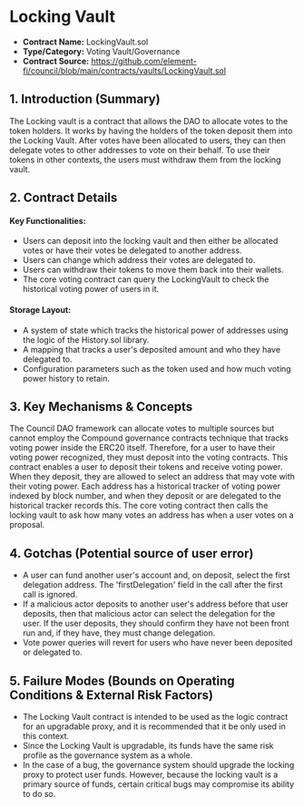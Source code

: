 # Locking Vault

* **Contract Name:** LockingVault.sol
* **Type/Category:** Voting Vault/Governance
* **Contract Source:** https://github.com/element-fi/council/blob/main/contracts/vaults/LockingVault.sol

## **1. Introduction (Summary)**

The Locking vault is a contract that allows the DAO to allocate votes to the token holders. It works by having the holders of the token deposit them into the Locking Vault. After votes have been allocated to users, they can then delegate votes to other addresses to vote on their behalf. To use their tokens in other contexts, the users must withdraw them from the locking vault.

## 2. Contract Details

#### Key Functionalities:

* Users can deposit into the locking vault and then either be allocated votes or have their votes be delegated to another address.
* Users can change which address their votes are delegated to.
* Users can withdraw their tokens to move them back into their wallets.
* The core voting contract can query the LockingVault to check the historical voting power of users in it.

#### Storage Layout:

* A system of state which tracks the historical power of addresses using the logic of the History.sol library.
* A mapping that tracks a user's deposited amount and who they have delegated to.
* Configuration parameters such as the token used and how much voting power history to retain.

## 3. Key Mechanisms & Concepts

The Council DAO framework can allocate votes to multiple sources but cannot employ the Compound governance contracts technique that tracks voting power inside the ERC20 itself. Therefore, for a user to have their voting power recognized, they must deposit into the voting contracts. This contract enables a user to deposit their tokens and receive voting power. When they deposit, they are allowed to select an address that may vote with their voting power. Each address has a historical tracker of voting power indexed by block number, and when they deposit or are delegated to the historical tracker records this. The core voting contract then calls the locking vault to ask how many votes an address has when a user votes on a proposal.

## 4. Gotchas (Potential source of user error)

* A user can fund another user's account and, on deposit, select the first delegation address. The 'firstDelegation' field in the call after the first call is ignored.
* If a malicious actor deposits to another user's address before that user deposits, then that malicious actor can select the delegation for the user. If the user deposits, they should confirm they have not been front run and, if they have, they must change delegation.
* Vote power queries will revert for users who have never been deposited or delegated to.

## 5. Failure Modes (Bounds on Operating Conditions & External Risk Factors)

* The Locking Vault contract is intended to be used as the logic contract for an upgradable proxy, and it is recommended that it be only used in this context.
* Since the Locking Vault is upgradable, its funds have the same risk profile as the governance system as a whole.
* In the case of a bug, the governance system should upgrade the locking proxy to protect user funds. However, because the locking vault is a primary source of funds, certain critical bugs may compromise its ability to do so.
